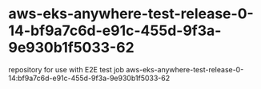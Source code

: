 # aws-eks-anywhere-test-release-0-14-bf9a7c6d-e91c-455d-9f3a-9e930b1f5033-62
repository for use with E2E test job aws-eks-anywhere-test-release-0-14:bf9a7c6d-e91c-455d-9f3a-9e930b1f5033-62
